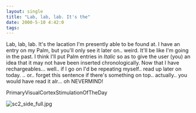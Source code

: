 ```yaml
---
layout: single
title: "Lab, lab, lab. It's the"
date: 2000-5-10 4:42:0
tags: 
---
```


Lab, lab, lab. It's the lacation I'm presently able to be found at. I have an entry on my Palm, but you'll only see it later on.. weird. It'll be like I'm going in the past. I think I'll put Palm entries in _Italic_ so as to give the user (you) an idea that it may not have been inserted chronologically. Now that I have rechargeables... well.. if I go on I'd be repeating myself.. read up later on today. .. or.. forget this sentence if there's something on top.. actually.. you would have read it alr... oh NEVERMIND!




PrimaryVisualCortexStimulationOfTheDay

![sc2_side_full.jpg][1]





   [1]: sc2_side_full.jpg
